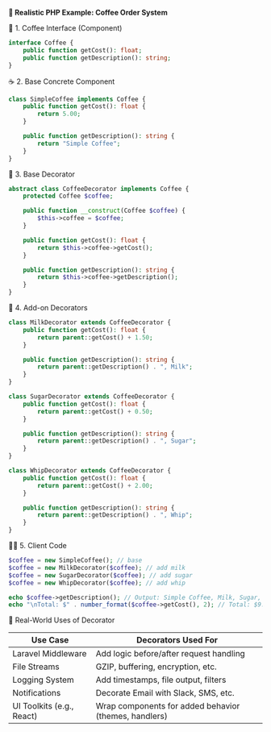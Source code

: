 **🧠 Realistic PHP Example: Coffee Order System**

🔌 1. Coffee Interface (Component)

```php
interface Coffee {
    public function getCost(): float;
    public function getDescription(): string;
}
```

☕ 2. Base Concrete Component
```php
class SimpleCoffee implements Coffee {
    public function getCost(): float {
        return 5.00;
    }

    public function getDescription(): string {
        return "Simple Coffee";
    }
}

```
🎁 3. Base Decorator

```php
abstract class CoffeeDecorator implements Coffee {
    protected Coffee $coffee;

    public function __construct(Coffee $coffee) {
        $this->coffee = $coffee;
    }

    public function getCost(): float {
        return $this->coffee->getCost();
    }

    public function getDescription(): string {
        return $this->coffee->getDescription();
    }
}

```

🥛 4. Add-on Decorators

```php
class MilkDecorator extends CoffeeDecorator {
    public function getCost(): float {
        return parent::getCost() + 1.50;
    }

    public function getDescription(): string {
        return parent::getDescription() . ", Milk";
    }
}

class SugarDecorator extends CoffeeDecorator {
    public function getCost(): float {
        return parent::getCost() + 0.50;
    }

    public function getDescription(): string {
        return parent::getDescription() . ", Sugar";
    }
}

class WhipDecorator extends CoffeeDecorator {
    public function getCost(): float {
        return parent::getCost() + 2.00;
    }

    public function getDescription(): string {
        return parent::getDescription() . ", Whip";
    }
}

```

🧑‍💻 5. Client Code

```php
$coffee = new SimpleCoffee(); // base
$coffee = new MilkDecorator($coffee); // add milk
$coffee = new SugarDecorator($coffee); // add sugar
$coffee = new WhipDecorator($coffee); // add whip

echo $coffee->getDescription(); // Output: Simple Coffee, Milk, Sugar, Whip
echo "\nTotal: $" . number_format($coffee->getCost(), 2); // Total: $9.00


```

🧩 Real-World Uses of Decorator

| Use Case                  | Decorators Used For                                   |
| ------------------------- | ----------------------------------------------------- |
| Laravel Middleware        | Add logic before/after request handling               |
| File Streams              | GZIP, buffering, encryption, etc.                     |
| Logging System            | Add timestamps, file output, filters                  |
| Notifications             | Decorate Email with Slack, SMS, etc.                  |
| UI Toolkits (e.g., React) | Wrap components for added behavior (themes, handlers) |

